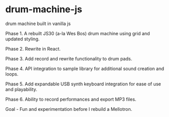 # drum-machine-js
drum machine built in vanilla js

Phase 1. A rebuilt JS30 (a-la Wes Bos) drum machine using grid and updated styling. 

Phase 2. Rewrite in React.

Phase 3. Add record and rewrite functionality to drum pads.

Phase 4. API integration to sample library for additional sound creation and loops.

Phase 5. Add expandable USB synth keyboard integration for ease of use and playability.

Phase 6. Ability to record performances and export MP3 files.


Goal - Fun and experimentation before I rebuild a Mellotron.
